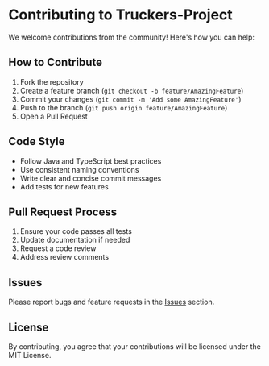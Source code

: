 # Contributing to Truckers-Project

We welcome contributions from the community! Here's how you can help:

## How to Contribute

1. Fork the repository
2. Create a feature branch (`git checkout -b feature/AmazingFeature`)
3. Commit your changes (`git commit -m 'Add some AmazingFeature'`)
4. Push to the branch (`git push origin feature/AmazingFeature`)
5. Open a Pull Request

## Code Style

- Follow Java and TypeScript best practices
- Use consistent naming conventions
- Write clear and concise commit messages
- Add tests for new features

## Pull Request Process

1. Ensure your code passes all tests
2. Update documentation if needed
3. Request a code review
4. Address review comments

## Issues

Please report bugs and feature requests in the [Issues](https://github.com/aahndeshpande/Truckers-Project/issues) section.

## License

By contributing, you agree that your contributions will be licensed under the MIT License.
